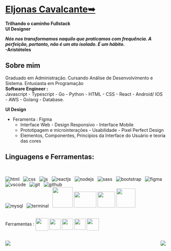 
# <b>[Eljonas Cavalcante➥](https://www.linkedin.com/in/eljonascavalcante)</b>
<b>Trilhando o caminho Fullstack</b><br>
<b>UI Designer</b> <br>
<p><b>

  _Nós nos transformamos naquilo que praticamos com frequência. A perfeição, portanto, não é um ato isolado. É um hábito._<br>
 -Aristóteles
</p></b>


## Sobre mim
Graduado em Administração. Cursando Análise de Desenvolvimento e Sistema. Entusiasta em Programação
<br>
<b>Software Engineer : </b> <br> Javascript - Typescript - Go - Python - HTML - CSS -  React - Android/ IOS - AWS - Golang - Database.

<b>UI Design</b>
* Feramenta : Figma
  * Interface Web - Design Responsivo - Interface Mobile
  * Prototipagem e microinterações - Usabilidade - Pixel Perfect Design
  * Elementos, Componentes, Princípios da Interface do Usuário e teoria das cores
     
## Linguagens e Ferramentas</b>:
<div style="display: inline_block; text-decoration: none; margin-bottom: 30px"><br>     
  
  ![html](https://user-images.githubusercontent.com/85083611/160469292-e31441c1-965c-401d-a5c4-614a73f50cf5.svg) &nbsp;
  ![css](https://user-images.githubusercontent.com/85083611/160469043-6957784e-f4f0-4d49-ab5e-4e566873ce31.svg) &nbsp;
  ![js](https://user-images.githubusercontent.com/85083611/160469117-762b11c8-d703-4307-af7d-ae7c35700925.svg) &nbsp;
  ![reactjs](https://user-images.githubusercontent.com/85083611/160469709-a80dc6b1-496f-4f7e-8d81-6ddf51ab5b2b.svg) &nbsp; 
  ![nodejs](https://user-images.githubusercontent.com/85083611/160469974-ea8cd9f5-2e65-4e5e-8558-f3802f24de70.svg) &nbsp;
  ![sass](https://user-images.githubusercontent.com/85083611/160468652-62aa0ee0-79f8-4030-93f4-adfbd205c3bd.svg) &nbsp;
  ![bootstrap](https://user-images.githubusercontent.com/85083611/160469081-4643662a-09c6-4918-bee7-3a87c91b66e5.svg) &nbsp;
  ![figma](https://user-images.githubusercontent.com/85083611/160468922-fd0cabfa-a467-45c3-9ccd-9fa4aee6aaaf.svg) &nbsp;
  ![vscode](https://user-images.githubusercontent.com/85083611/160469237-9d5d2aff-a6ef-44eb-a4c1-1616761c75e1.svg) &nbsp;
  ![git](https://user-images.githubusercontent.com/85083611/160469202-1e7ab390-190b-4914-9179-3512325a6196.svg) &nbsp;
  ![github](https://user-images.githubusercontent.com/85083611/160468991-c8b5abb8-241d-4a64-961c-d63bd0470e3a.svg) &nbsp;  
  ![mysql](https://user-images.githubusercontent.com/85083611/160468833-460c04dd-49df-49d7-86f2-4be860f96c82.svg) &nbsp;
  ![terminal](https://user-images.githubusercontent.com/85083611/160468890-3f3a6e5f-87ed-4946-bc2c-ee6d12ca3c68.svg) &nbsp; 
  <img src="https://github.com/EljonasCavalcante/EljonasCavalcante/assets/85083611/4b0ecbf5-5082-475c-9baf-b8558e4dc5af"  width="64" height="64" /> 
  <img src="https://github.com/EljonasCavalcante/EljonasCavalcante/assets/85083611/f1c39118-06c4-422b-a924-8687991e5a75"  width="70" height="50" /> 
  <img src="https://github.com/EljonasCavalcante/EljonasCavalcante/assets/85083611/09c29d4e-b544-4fd4-92a7-dd2df1d661cc"  width="55" height="50" /> 
   <img src="https://github.com/EljonasCavalcante/EljonasCavalcante/assets/85083611/ca49dac7-0898-4db6-8b7f-2e9f2303bb9b"  width="60" height="60" /> 

</div>

<p align="left">
  Ferramentas : 
  
  <img src="https://img.icons8.com/color/48/000000/git.png"  width="40" height="40" align="center" />
  <img src="https://user-images.githubusercontent.com/85083611/149635363-91cabd41-89da-4763-b2a7-92a7b7ac45ac.png"  width="35" height="35" align="center" />
  <img src="https://img.icons8.com/color/48/000000/visual-studio-code-2019.png"  width="35" height="35" align="center" />
  <img src="https://img.icons8.com/color/48/000000/figma--v1.png"  width="35" height="35" align="center" />
  <img src="https://img.icons8.com/color/48/000000/adobe-photoshop.png"  width="38" height="38" align="center" /> 

</p>

<br>

<a href="https://github.com/anuraghazra/convoychat">
  
  <img align="right" src="https://github-readme-stats.vercel.app/api?username=EljonasCavalcante&hide=&show_icons=true&theme=tokyonight&border_radius=15&hide_border=true&diplay=flex" />
  <img align="left" src="https://github-readme-stats.vercel.app/api/top-langs/?username=anuraghazra&langs_count=10&hide=GLSL,Rust,Astro,Assembly,Lua,Makefile&theme=tokyonight&border_radius=15&hide_border=true)](https://github.com/anuraghazra/github-readme-stats" />
 
</a> 
